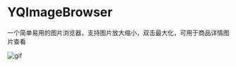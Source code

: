 # YQImageBrowser
一个简单易用的图片浏览器，支持图片放大缩小，双击最大化，可用于商品详情图片查看
  
![gif](https://raw.githubusercontent.com/QuinceyYang/YQImageBrowser/master/gif_image_browser_show.gif)  
